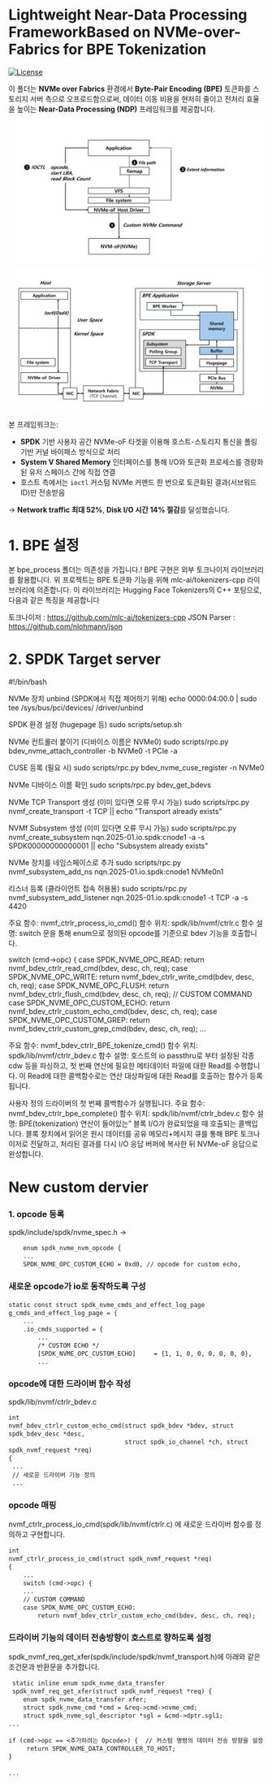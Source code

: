 # Lightweight Near-Data Processing FrameworkBased on NVMe-over-Fabrics for BPE Tokenization
[![License](https://img.shields.io/badge/license-MIT-blue.svg)](LICENSE)


이 폴더는 **NVMe over Fabrics** 환경에서 **Byte-Pair Encoding (BPE)** 토큰화를 스토리지 서버 측으로 오프로드함으로써, 데이터 이동 비용을 현저히 줄이고 전처리 효율을 높이는 **Near-Data Processing (NDP)** 프레임워크를 제공합니다.

![alt text](image.png)
![alt text](image-1.png)

본 프레임워크는:

- **SPDK** 기반 사용자 공간 NVMe-oF 타겟을 이용해 호스트-스토리지 통신을 폴링 기반 커널 바이패스 방식으로 처리  
- **System V Shared Memory** 인터페이스를 통해 I/O와 토큰화 프로세스를 경량화된 유저 스페이스 간에 직접 연결  
- 호스트 측에서는 `ioctl` 커스텀 NVMe 커맨드 한 번으로 토큰화된 결과(서브워드 ID)만 전송받음  

→ **Network traffic 최대 52%**, **Disk I/O 시간 14% 절감**를 달성했습니다.

# 1. BPE 설정
본 bpe_process 폴더는 의존성을 가집니다.!
BPE 구현은 외부 토크나이저 라이브러리를 활용합니다. 
위 프로젝트는 BPE 토큰화 기능을 위해 mlc-ai/tokenizers-cpp 라이브러리에 의존합니다. 이 라이브러리는 Hugging Face Tokenizers의 C++ 포팅으로, 다음과 같은 특징을 제공합니다

토크나이저 : https://github.com/mlc-ai/tokenizers-cpp
JSON Parser : https://github.com/nlohmann/json


# 2. SPDK Target server 
#!/bin/bash

NVMe 장치 unbind (SPDK에서 직접 제어하기 위해)
echo 0000:04:00.0 | sudo tee /sys/bus/pci/devices/<nvme PCI> /driver/unbind

SPDK 환경 설정 (hugepage 등)
sudo scripts/setup.sh

NVMe 컨트롤러 붙이기 (디바이스 이름은 NVMe0)
sudo scripts/rpc.py bdev_nvme_attach_controller -b NVMe0 -t PCIe -a <nvme PCI>

CUSE 등록 (필요 시)
sudo scripts/rpc.py bdev_nvme_cuse_register -n NVMe0

NVMe 디바이스 이름 확인
sudo scripts/rpc.py bdev_get_bdevs

NVMe TCP Transport 생성 (이미 있다면 오류 무시 가능)
sudo scripts/rpc.py nvmf_create_transport -t TCP || echo "Transport already exists"

NVMf Subsystem 생성 (이미 있다면 오류 무시 가능)
sudo scripts/rpc.py nvmf_create_subsystem nqn.2025-01.io.spdk:cnode1 -a -s SPDK00000000000001 || echo "Subsystem already exists"

NVMe 장치를 네임스페이스로 추가
sudo scripts/rpc.py nvmf_subsystem_add_ns nqn.2025-01.io.spdk:cnode1 NVMe0n1

리스너 등록 (클라이언트 접속 허용용)
sudo scripts/rpc.py nvmf_subsystem_add_listener nqn.2025-01.io.spdk:cnode1 -t TCP -a <IP> -s 4420


주요 함수: nvmf_ctrlr_process_io_cmd()
함수 위치: spdk/lib/nvmf/ctrlr.c
함수 설명: switch 문을 통해 enum으로 정의된 opcode를 기준으로 bdev 기능을 호출합니다.

  switch (cmd->opc) {
  case SPDK_NVME_OPC_READ:
  return nvmf_bdev_ctrlr_read_cmd(bdev, desc, ch, req);
  case SPDK_NVME_OPC_WRITE:
  return nvmf_bdev_ctrlr_write_cmd(bdev, desc, ch, req);
  case SPDK_NVME_OPC_FLUSH:
  return nvmf_bdev_ctrlr_flush_cmd(bdev, desc, ch, req);
  // CUSTOM COMMAND
  case SPDK_NVME_OPC_CUSTOM_ECHO:
  return nvmf_bdev_ctrlr_custom_echo_cmd(bdev, desc, ch, req);
  case SPDK_NVME_OPC_CUSTOM_GREP:
  return nvmf_bdev_ctrlr_custom_grep_cmd(bdev, desc, ch, req);
  ...

주요 함수: nvmf_bdev_ctrlr_BPE_tokenize_cmd()
함수 위치: spdk/lib/nvmf/ctrlr_bdev.c
함수 설명: 호스트의 io passthru로 부터 설정된 각종 cdw 등을 파싱하고, 첫 번째 연산에 필요한 메타데이터 파일에 대한 Read를 수행합니다. 이 Read에 대한 콜백함수로는 연산 대상파일에 대한 Read를 호출하는 함수가 등록됩니다.


사용자 정의 드라이버의 첫 번째 콜백함수가 실행됩니다.
주요 함수: nvmf_bdev_ctrlr_bpe_complete()
함수 위치: spdk/lib/nvmf/ctrlr_bdev.c
함수 설명: BPE(tokenization) 연산이 들어있는” 블록 I/O가 완료되었을 때 호출되는 콜백입니다. 블록 장치에서 읽어온 원시 데이터를 공유 메모리+메시지 큐를 통해 BPE 토크나이저로 전달하고, 처리된 결과를 다시 I/O 응답 버퍼에 복사한 뒤 NVMe-oF 응답으로 완성합니다.


# New custom dervier

### 1. opcode 등록
spdk/include/spdk/nvme_spec.h -> 
```
    enum spdk_nvme_nvm_opcode {
    ...
    SPDK_NVME_OPC_CUSTOM_ECHO = 0xd0, // opcode for custom echo,
```

### 새로운 opcode가 io로 동작하도록 구성
```
static const struct spdk_nvme_cmds_and_effect_log_page g_cmds_and_effect_log_page = {
    ...
    .io_cmds_supported = {
        ...
        /* CUSTOM ECHO */
        [SPDK_NVME_OPC_CUSTOM_ECHO]     = {1, 1, 0, 0, 0, 0, 0, 0},
        ...

```

### opcode에 대한 드라이버 함수 작성
spdk/lib/nvmf/ctrlr_bdev.c

```
int
nvmf_bdev_ctrlr_custom_echo_cmd(struct spdk_bdev *bdev, struct spdk_bdev_desc *desc,
                                struct spdk_io_channel *ch, struct spdk_nvmf_request *req)
{
 ...
 // 새로운 드라이버 기능 정의
 ...
```

### opcode 매핑
nvmf_ctrlr_process_io_cmd(spdk/lib/nvmf/ctrlr.c) 에 새로운 드라이버 함수를 정의하고 구현합니다.
```
int
nvmf_ctrlr_process_io_cmd(struct spdk_nvmf_request *req)
{
    ...
    switch (cmd->opc) {
    ...
    // CUSTOM COMMAND
    case SPDK_NVME_OPC_CUSTOM_ECHO:
        return nvmf_bdev_ctrlr_custom_echo_cmd(bdev, desc, ch, req);
```


### 드라이버 기능의 데이터 전송방향이 호스트로 향하도록 설정
spdk_nvmf_req_get_xfer(spdk/include/spdk/nvmf_transport.h)에 아래와 같은 조건문과 반환문을 추가합니다.

```
 static inline enum spdk_nvme_data_transfer
 spdk_nvmf_req_get_xfer(struct spdk_nvmf_request *req) {
 	enum spdk_nvme_data_transfer xfer;
 	struct spdk_nvme_cmd *cmd = &req->cmd->nvme_cmd;
 	struct spdk_nvme_sgl_descriptor *sgl = &cmd->dptr.sgl1;
...

if (cmd->opc == <추가하려는 Opcode>) {  // 커스텀 명령의 데이터 전송 방향을 설정
     return SPDK_NVME_DATA_CONTROLLER_TO_HOST;
}

...

```